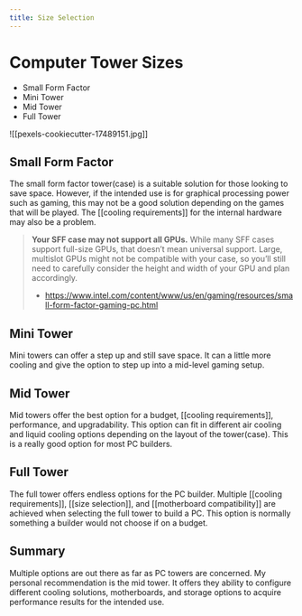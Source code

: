 ```yaml
---
title: Size Selection
---
```

# Computer Tower Sizes

* Small Form Factor
* Mini Tower
* Mid Tower
* Full Tower

![[pexels-cookiecutter-17489151.jpg]]

## Small Form Factor

The small form factor tower(case) is a suitable solution for those looking to save space. However, if the intended use is for graphical processing power such as gaming, this may not be a good solution depending on the games that will be played. The [[cooling requirements]] for the internal hardware may also be a problem.

> **Your SFF case may not support all GPUs.** While many SFF cases support full-size GPUs, that doesn’t mean universal support. Large, multislot GPUs might not be compatible with your case, so you’ll still need to carefully consider the height and width of your GPU and plan accordingly.
> - https://www.intel.com/content/www/us/en/gaming/resources/small-form-factor-gaming-pc.html

## Mini Tower

Mini towers can offer a step up and still save space. It can a little more cooling and give the option to step up into a mid-level gaming setup. 

## Mid Tower

Mid towers offer the best option for a budget, [[cooling requirements]], performance, and upgradability. This option can fit in different air cooling and liquid cooling options depending on the layout of the tower(case). This is a really good option for most PC builders.

## Full Tower

The full tower offers endless options for the PC builder. Multiple [[cooling requirements]], [[size selection]], and [[motherboard compatibility]] are achieved when selecting the full tower to build a PC. This option is normally something a builder would not choose if on a budget. 

## Summary

Multiple options are out there as far as PC towers are concerned. My personal recommendation is the mid tower. It offers they ability to configure different cooling solutions, motherboards, and storage options to acquire performance results for the intended use.





